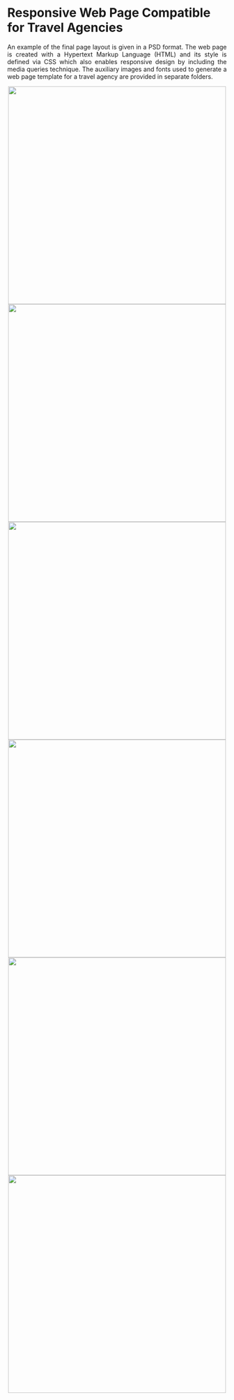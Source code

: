 
# Responsive Web Page Compatible for Travel Agencies

<p><div align="justify">
An example of the final page layout is given in a PSD format. The web page is created with a Hypertext Markup Language (HTML) and its style is defined via CSS which also enables responsive design by including the media queries technique. The аuxiliary images and fonts used to generate a web page template for a travel agency are provided in separate folders.
</div></p>

<div align="center"><img width="500" src="https://user-images.githubusercontent.com/18449614/173597778-d888f740-0b97-49c3-813b-6a6c44333d6f.png"> </div><div align="center"><i></i></div>

<div align="center"><img width="500" src="https://user-images.githubusercontent.com/18449614/173597827-cf691362-a47e-4bda-9b3d-fe4e2c51af2f.png"> </div><div align="center"><i></i></div>

<div align="center"><img width="500" src="https://user-images.githubusercontent.com/18449614/173597883-f6ccf09f-be35-45ad-9a83-c4e53d843c4e.png"> </div><div align="center"><i></i></div>

<div align="center"><img width="500" src="https://user-images.githubusercontent.com/18449614/173597924-2755f9ca-1d20-4df8-a9a7-2870fca5d838.png"> </div><div align="center"><i></i></div>

<div align="center"><img width="500" src="https://user-images.githubusercontent.com/18449614/173597983-42e8f394-6999-4654-ad85-c9e7b28284c4.png" > </div><div align="center"><i></i></div>

<div align="center"><img width="500" src="https://user-images.githubusercontent.com/18449614/173598023-e23a8c8d-3211-4ee6-a485-00ff19c6d2db.png"> </div><div align="center"><i></i></div>



